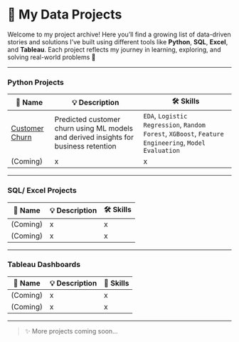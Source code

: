 # 📁 My Data Projects

Welcome to my project archive! Here you’ll find a growing list of data-driven stories and solutions I’ve built using different tools like **Python**, **SQL**, **Excel**, and **Tableau**. Each project reflects my journey in learning, exploring, and solving real-world problems 🌻

---

### Python Projects
| 📝 Name | 💡 Description | 🛠️ Skills |
|--------|----------------|-----------|
| [Customer Churn](https://github.com/uyenp30/Telco_Customer_Churn) | Predicted customer churn using ML models and derived insights for business retention | `EDA`, `Logistic Regression`, `Random Forest`, `XGBoost`, `Feature Engineering`, `Model Evaluation` |
| (Coming) | x | x |

---

### SQL/ Excel Projects
| 📝 Name | 💡 Description | 🛠️ Skills |
|--------|----------------|-----------|
| (Coming) | x | x |
| (Coming) | x | x |

---

### Tableau Dashboards

| 📝 Name | 💡 Description | 🔗 Skills |
|--------|----------------|----------------|
| (Coming) | x | x |
| (Coming) | x | x |

---

> ✨ More projects coming soon...
